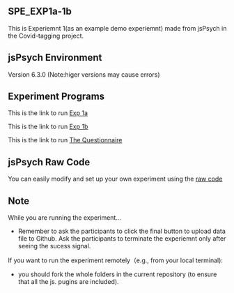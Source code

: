 SPE_EXP1a-1b
---
This is Experiemnt 1(as an example demo experiemnt) made from jsPsych in the Covid-tagging project. 

jsPsych Environment 
---
Version 6.3.0 (Note:higer versions may cause errors)

Experiment Programs
---
This is the link to run [Exp 1a](https://helenliu0609.github.io/SPE_covid_exp1_formal/examples/SPE_covid_exp1a.html)

This is the link to run [Exp 1b](https://helenliu0609.github.io/SPE_covid_exp1_formal/examples/SPE_covid_exp1b.html)

This is the link to run [The Questionnaire](https://helenliu0609.github.io/SPE_covid_exp1_formal/examples/SPE_covid_Questionnaire.html)

jsPsych Raw Code
---
You can easily modify and set up your own experiment using the [raw code ](/examples) 

Note
---
While you are running the experiment...

- Remember to ask the participants to click the final button to upload data file to Github. Ask the participants to terminate the experiemnt only after seeing the sucess signal.

If you want to run the experiment remotely（e.g., from your local terminal):

- you should fork the whole folders in the current repository (to ensure that all the js. pugins are included). 
